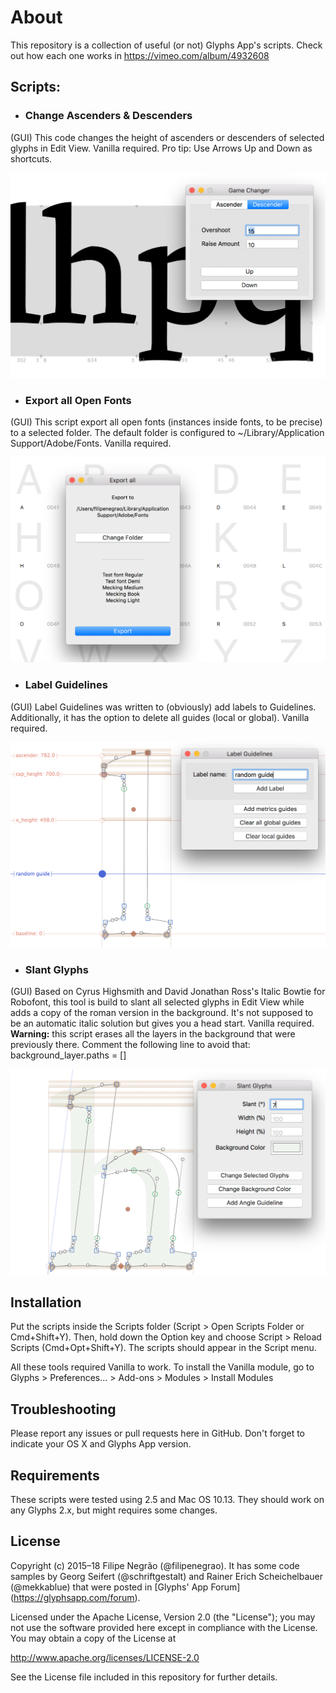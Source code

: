# About
This repository is a collection of useful (or not) Glyphs App's scripts. Check out how each one works in https://vimeo.com/album/4932608

## Scripts:

- ### Change Ascenders & Descenders
(GUI) This code changes the height of ascenders or descenders of selected glyphs in Edit View. Vanilla required. Pro tip: Use Arrows Up and Down as shortcuts.

![change-ascenders-descenders-glyphs-script](img/ascender_descender.png)


- ### Export all Open Fonts
(GUI) This script export all open fonts (instances inside fonts, to be precise) to a selected folder. The default folder is configured to ~/Library/Application Support/Adobe/Fonts. Vanilla required.

![export-all-open-fonts-glyphs-script](img/export_all.png)

- ### Label Guidelines
(GUI) Label Guidelines was written to (obviously) add labels to Guidelines. Additionally, it has the option to delete all guides (local or global). Vanilla required.

![label-guidelines-glyphs-script](img/guideline.png)

- ### Slant Glyphs
(GUI) Based on Cyrus Highsmith and David Jonathan Ross's Italic Bowtie for Robofont, this tool is build to slant all selected glyphs in Edit View while adds a copy of the roman version in the background. It's not supposed to be an automatic italic solution but gives you a head start. Vanilla required. **Warning:** this script erases all the layers in the background that were previously there. Comment the following line to avoid that: background_layer.paths = []

![slant-glyphs-script](img/slant.png)

## Installation

Put the scripts inside the Scripts folder (Script > Open Scripts Folder or Cmd+Shift+Y). Then, hold down the Option key and choose Script > Reload Scripts (Cmd+Opt+Shift+Y). The scripts should appear in the Script menu.

All these tools required Vanilla to work. To install the Vanilla module, go to Glyphs > Preferences... > Add-ons > Modules > Install Modules

## Troubleshooting
Please report any issues or pull requests here in GitHub. Don't forget to indicate your OS X and Glyphs App version.

## Requirements
These scripts were tested using 2.5 and Mac OS 10.13. They should work on any Glyphs 2.x, but might requires some changes.

## License
Copyright (c) 2015–18 Filipe Negrão (@filipenegrao). It has some code samples by Georg Seifert (@schriftgestalt) and Rainer Erich Scheichelbauer (@mekkablue) that were posted in [Glyphs' App Forum] (https://glyphsapp.com/forum).

Licensed under the Apache License, Version 2.0 (the "License"); you may not use the software provided here except in compliance with the License. You may obtain a copy of the License at

http://www.apache.org/licenses/LICENSE-2.0

See the License file included in this repository for further details.
